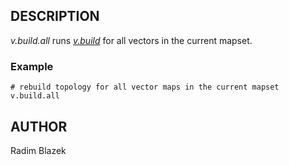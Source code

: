 ## DESCRIPTION

*v.build.all* runs *[v.build](v.build.html)* for all vectors in the
current mapset.

### Example

```
# rebuild topology for all vector maps in the current mapset
v.build.all
```

## AUTHOR

Radim Blazek
